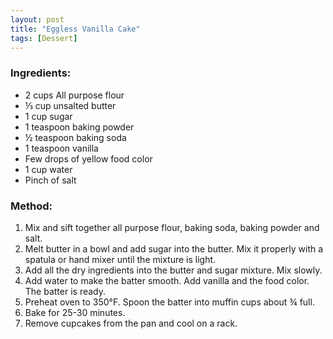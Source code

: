 ```yaml
---
layout: post
title: "Eggless Vanilla Cake"
tags: [Dessert]
---
```




### Ingredients:
* 2 cups All purpose flour
* ⅓ cup unsalted butter
* 1 cup sugar
* 1 teaspoon baking powder
* ½ teaspoon baking soda 
* 1 teaspoon vanilla
* Few drops of yellow food color
* 1 cup water
* Pinch of salt

### Method: 
1. Mix and sift together all purpose flour, baking soda, baking powder and salt.
2. Melt butter in a bowl and add sugar into the butter. Mix it properly with a spatula or hand mixer until the mixture is light. 
3. Add all the dry ingredients into the butter and sugar mixture. Mix slowly.
4. Add water to make the batter smooth. Add vanilla and the food color. The batter is ready.  
5. Preheat oven to 350°F. Spoon the batter into muffin cups about ¾ full. 
6. Bake for 25-30 minutes. 
7. Remove cupcakes from the pan and cool on a rack.